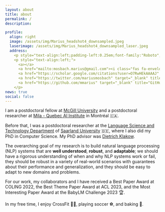 ```yaml
---
layout: about
title: about
permalink: /
description: 

profile:
  align: right
  image: /assets/img/Marius_headshot4_downsampled.jpeg
  laserimage: /assets/img/Marius_headshot4_downsampled_laser.jpeg
  address: 
    <p style="text-align:left;padding-left:0.25em;font-family:"Roboto",sans-serif;">Feel free to get in touch:</p>
    <p style="text-align:left;">
      <a></a>
      <a href="mailto:mosbach.marius@gmail.com"><i class="fas fa-envelope" style="font-size:1.7em;padding-left:0.75em;padding-top:0.25em;padding-right:0.25em"</i></a>
      <a href="https://scholar.google.com/citations?user=O7RwHEkAAAAJ" target="_blank" title="Google Scholar"><i class="ai ai-google-scholar" style="font-size:1.7em;padding-right:0.25em"></i></a>
      <a href="https://twitter.com/mariusmosbach" target="_blank" title="Twitter"><i class="fab fa-twitter" style="font-size:1.7em;padding-right:0.25em"></i></a>
      <a href="https://github.com/mmarius" target="_blank" title="GitHub"><i class="fab fa-github" style="font-size:1.7em;padding-right:0.25em"></i></a>
    </p>
news: true
social: false
---
```


I am a postdoctoral fellow at [McGill University](https://www.mcgill.ca/) and a postdoctoral researcher at [Mila - Quebec AI Institute](https://mila.quebec/en/) in Montréal :canada:. 
<!-- I am a member of the [McGill NLP group](https://mcgill-nlp.github.io/). -->

Before that, I was a postdoctoral researcher at the [Language Science and Technology Department](https://www.uni-saarland.de/en/department/lst.html) of [Saarland University](https://www.uni-saarland.de/en/home.html) :de:, where I also did my PhD in Computer Science. My PhD advisor was [Dietrich Klakow](https://scholar.google.de/citations?user=_HtGYmoAAAAJ&hl=en&oi=ao).

The overarching goal of my research is to build natural language processing (NLP) systems that are **well understood**, **robust**, and **adaptable**; we should have a rigorous understanding of when and why NLP systems work or fail, they should be robust in a variety of real-world scenarios with guarantees about their performance and generalization, and they should be easy to adapt to new domains and problems. 

For our work, my collaborators and I have received a Best Paper Award at COLING 2022, the Best Theme Paper Award at ACL 2023, and the Most Interesting Paper Award at the BabyLM Challenge 2023 :trophy:.

In my free time, I enjoy CrossFit :weight_lifting_man:, playing soccer :soccer:, and baking :cake:.

